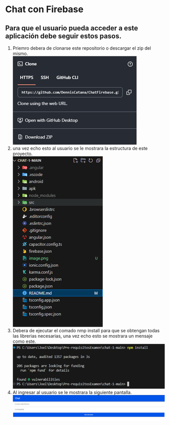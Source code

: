# Chat con Firebase 
## Para que el usuario pueda acceder a este aplicación debe seguir estos pasos.
1. Priemro debera de clonarse este repositorio o descargar el zip del mismo. <br>
![Descripción de la imagen](fotos/image-3.png)
2. una vez echo esto al usuario se le mostrara la estructura de este proyecto. <br>
![alt text](image-1.png)
3. Debera de ejecutar el comado nmp install para que se obtengan todas las librerias necesarias, una vez echo esto se mostrara un mensaje como este. <br>
![alt text](image-2.png)
4. Al ingresar al usuario se le mostrara la siguiente pantalla. <br>
![alt text](image.png)